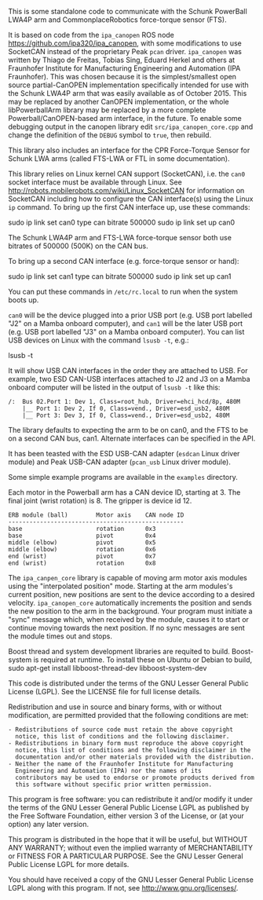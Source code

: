 
This is some standalone code to communicate with the Schunk PowerBall LWA4P arm
and CommonplaceRobotics force-torque sensor (FTS).

It is based on code from the `ipa_canopen` ROS node
<https://github.com/ipa320/ipa_canopen>, with some modifications to use 
SocketCAN instead of the proprietary Peak `pcan` driver.  `ipa_canopen`
was written by Thiago de Freitas, Tobias Sing, Eduard Herkel and others
at Fraunhofer Institute for Manufacturing Engineering and Automation
(IPA Fraunhofer). This was chosen because it is the simplest/smallest
open source partial-CanOPEN implementation specifically intended for
use with the Schunk LWA4P arm that was easily available as of
October 2015.  This may be replaced by another CanOPEN implementation,
or the whole libPowerballArm library may be replaced by a more complete 
Powerball/CanOPEN-based arm interface, in the future. To enable
some debugging output in the canopen library edit `src/ipa_canopen_core.cpp`
and change the definition of the `DEBUG` symbol to `true`, then rebuild.

This library also includes an interface for the CPR Force-Torque Sensor
for Schunk LWA arms (called FTS-LWA or FTL in some documentation).

This library relies on Linux kernel CAN support (SocketCAN), i.e. the 
`can0` socket interface must be available through Linux.  See
<http://robots.mobilerobots.com/wiki/Linux_SocketCAN> for information on 
SocketCAN including how to configure the CAN interface(s) using the Linux
`ip` command. To bring up the first CAN interface up, use these commands:

   sudo ip link set can0 type can bitrate 500000
   sudo ip link set up can0

The Schunk LWA4P arm and FTS-LWA force-torque sensor both use bitrates
of 500000 (500K) on the CAN bus.

To bring up a second CAN interface (e.g. force-torque sensor or hand):

   sudo ip link set can1 type can bitrate 500000
   sudo ip link set up can1

You can put these commands in `/etc/rc.local` to run when the system boots up. 

`can0` will be the device plugged into a prior USB port (e.g. USB port
labelled "J2" on a Mamba onboard computer), and `can1` will be the later
USB port (e.g. USB port labelled "J3" on a Mamba onboard computer).  You
can list USB devices on Linux with the command `lsusb -t`, e.g.:

   lsusb -t

It will show USB CAN interfaces in the order they are attached to USB.
For example, two ESD CAN-USB interfaces attached to J2 and J3 on a Mamba
onboard computer will be listed in the output of `lsusb -t` like this:

    /:  Bus 02.Port 1: Dev 1, Class=root_hub, Driver=ehci_hcd/8p, 480M
        |__ Port 1: Dev 2, If 0, Class=vend., Driver=esd_usb2, 480M
        |__ Port 3: Dev 3, If 0, Class=vend., Driver=esd_usb2, 480M

The library defaults to expecting the arm to be on can0, and the FTS to be
on a second CAN bus, can1.  Alternate interfaces can be specified in the API.

It has been teasted with the ESD USB-CAN adapter (`esdcan` Linux driver module)
and Peak USB-CAN adapter (`pcan_usb` Linux driver module).  

Some simple example programs are available in the `examples` directory.

Each motor in the Powerball arm has a CAN device ID, starting at 3. 
The final joint (wrist rotation) is 8.  The gripper is device id 12. 

    ERB module (ball)        Motor axis    CAN node ID
    --------------------------------------------------
    base                     rotation      0x3
    base                     pivot         0x4
    middle (elbow)           pivot         0x5
    middle (elbow)           rotation      0x6
    end (wrist)              pivot         0x7
    end (wrist)              rotation      0x8

The `ipa_canpen_core` library is capable of moving arm motor axis modules using the
"interpolated position" mode.  Starting at the arm modules's current position,
new positions are sent to the device according to a desired velocity. 
`ipa_canopen_core` automatically increments the position and sends
the new position to the arm in the background.  Your program must initiate
a "sync" message which, when received by the module, causes it to start
or continue moving towards the next position. If no sync messages are
sent the module times out and stops.

Boost thread and system development libraries are requited to build. Boost-system is
required at runtime. To install these on Ubuntu or Debian to build,
    sudo apt-get install libboost-thread-dev libboost-system-dev

This code is distributed under the terms of the GNU Lesser General Public
License (LGPL).  See the LICENSE file for full license details.

Redistribution and use in source and binary forms, with or without
modification, are permitted provided that the following conditions are met:

    - Redistributions of source code must retain the above copyright
      notice, this list of conditions and the following disclaimer. 
    - Redistributions in binary form must reproduce the above copyright
      notice, this list of conditions and the following disclaimer in the
      documentation and/or other materials provided with the distribution. 
    - Neither the name of the Fraunhofer Institute for Manufacturing
      Engineering and Automation (IPA) nor the names of its
      contributors may be used to endorse or promote products derived from
      this software without specific prior written permission. 

This program is free software: you can redistribute it and/or modify
it under the terms of the GNU Lesser General Public License LGPL as
published by the Free Software Foundation, either version 3 of the
License, or (at your option) any later version.

This program is distributed in the hope that it will be useful,
but WITHOUT ANY WARRANTY; without even the implied warranty of
MERCHANTABILITY or FITNESS FOR A PARTICULAR PURPOSE. See the
GNU Lesser General Public License LGPL for more details.

You should have received a copy of the GNU Lesser General Public
License LGPL along with this program.
If not, see <http://www.gnu.org/licenses/>.
 
